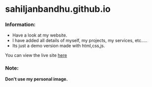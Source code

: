 # sahiljanbandhu.github.io
### Information:
- Have a look at my website.
- I have added all details of myself, my projects, my services, etc.....
- Its just a demo version made with html,css,js.

You can view the live site [here](https://sahiljanbandhu.github.io/)

### Note:
**Don't use my personal image.**
